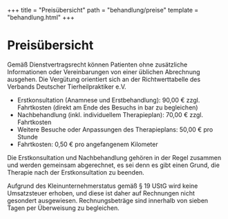 +++
title = "Preisübersicht"
path = "behandlung/preise"
template = "behandlung.html"
+++


# Preisübersicht

Gemäß Dienstvertragsrecht können Patienten ohne zusätzliche Informationen oder Vereinbarungen von einer üblichen Abrechnung ausgehen. Die Vergütung orientiert sich an der Richtwerttabelle des Verbands Deutscher Tierheilpraktiker e.V.

- Erstkonsultation (Anamnese und Erstbehandlung): 90,00 € zzgl. Fahrtkosten (direkt am Ende des Besuchs in bar zu begleichen)
- Nachbehandlung (inkl. individuellem Therapieplan): 70,00 € zzgl. Fahrtkosten
- Weitere Besuche oder Anpassungen des Therapieplans: 50,00 € pro Stunde
- Fahrtkosten: 0,50 € pro angefangenem Kilometer

Die Erstkonsultation und Nachbehandlung gehören in der Regel zusammen und werden gemeinsam abgerechnet, es sei denn es gibt einen Grund, die Therapie nach der Erstkonsultation zu beenden.

Aufgrund des Kleinunternehmerstatus gemäß § 19 UStG wird keine Umsatzsteuer erhoben, und diese ist daher auf Rechnungen nicht gesondert ausgewiesen. Rechnungsbeträge sind innerhalb von sieben Tagen per Überweisung zu begleichen.
